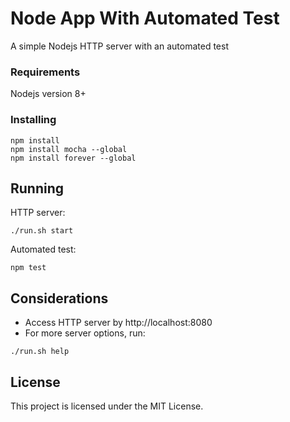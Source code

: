 # Node App With Automated Test

A simple Nodejs HTTP server with an automated test

### Requirements
Nodejs version 8+

### Installing

```
npm install
npm install mocha --global
npm install forever --global
```

## Running

HTTP server:
```
./run.sh start
```

Automated test:
```
npm test
```

## Considerations
* Access HTTP server by http://localhost:8080
* For more server options, run:
```
./run.sh help
```

## License

This project is licensed under the MIT License.
